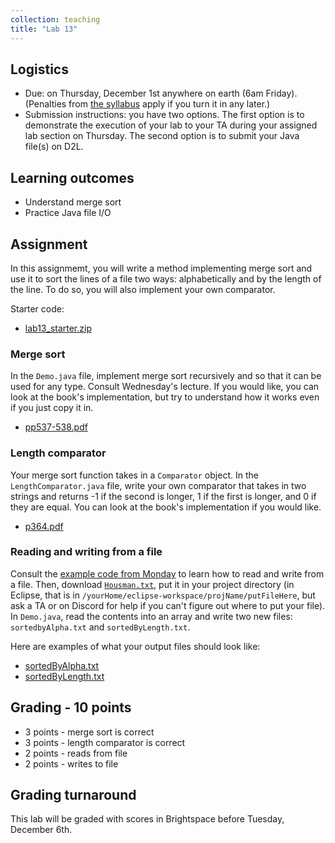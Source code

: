 ```yaml
---
collection: teaching
title: "Lab 13"
---
```


## Logistics
* Due: on Thursday, December 1st anywhere on earth (6am Friday). (Penalties from [the
	syllabus](https://lgw2.github.io/teaching/csci132-fall-2022/syllabus/)
	apply if you turn it in any later.)
* Submission instructions: you have two options. The first option is to
	demonstrate the execution of your lab to your TA during your assigned lab
	section on Thursday.
	The second option is to submit your Java file(s) on D2L.

## Learning outcomes
* Understand merge sort
* Practice Java file I/O

## Assignment

In this assignmemt, you will write a method implementing merge sort and use it
to sort the lines of a file two ways: alphabetically and by the length of
the line. To do so, you will also implement your own comparator.

Starter code:
* [lab13_starter.zip](https://lgw2.github.io/teaching/csci132-fall-2022/labs/lab13_starter.zip)

### Merge sort

In the `Demo.java` file, implement merge sort recursively and so that it can be
used for any type. Consult Wednesday's lecture. If you would like, you can look
at the book's implementation, but try to understand how it works even if you
just copy it in.

* [pp537-538.pdf](https://lgw2.github.io/teaching/csci132-fall-2022/labs/pp537-538.pdf)

### Length comparator

Your merge sort function takes in a `Comparator` object. In the
`LengthComparator.java` file, write your own comparator that takes in two
strings and returns -1 if the second is longer, 1 if the first is longer, and 0
if they are equal. You can look at the book's implementation if you would like.

* [p364.pdf](https://lgw2.github.io/teaching/csci132-fall-2022/labs/p364.pdf)

### Reading and writing from a file

Consult the [example code from Monday](https://lgw2.github.io/teaching/csci132-fall-2022/lectures/IOExample.java) to learn how to read and write from a file.
Then, download [`Housman.txt`](https://lgw2.github.io/teaching/csci132-fall-2022/labs/Housman.txt), put it in your project directory
(in Eclipse, that is in `/yourHome/eclipse-workspace/projName/putFileHere`, but
ask a TA or on Discord for help if you can't figure out where to put your
file). In `Demo.java`, read the contents into an array and write two new files:
`sortedbyAlpha.txt` and `sortedByLength.txt`.

Here are examples of what your output files should look like:
* [sortedByAlpha.txt](https://lgw2.github.io/teaching/csci132-fall-2022/labs/sortedByAlpha.txt)
* [sortedByLength.txt](https://lgw2.github.io/teaching/csci132-fall-2022/labs/sortedByLength.txt)

## Grading - 10 points
* 3 points - merge sort is correct
* 3 points - length comparator is correct
* 2 points - reads from file
* 2 points - writes to file

## Grading turnaround
This lab will be graded with scores in Brightspace before Tuesday, December 6th.
